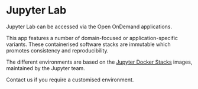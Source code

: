 # Jupyter Lab


Jupyter Lab can be accessed via the Open OnDemand applications.

This app features a number of domain-focused or application-specific variants. These containerised software stacks are immutable which promotes consistency and reproducibility.

The different environments are based on the [Jupyter Docker Stacks](https://jupyter-docker-stacks.readthedocs.io) images, maintained by the Jupyter team.

Contact us if you require a customised environment.
